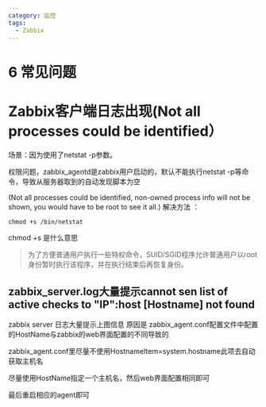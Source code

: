 ```yaml
---
category: 监控
tags:
  - Zabbix
---
```




# 6 常见问题

# Zabbix客户端日志出现(Not all processes could be identified）

场景：因为使用了netstat -p参数。

权限问题，zabbix_agentd是zabbix用户启动的，默认不能执行netstat -p等命令，导致从服务器取到的自动发现脚本为空

(Not all processes could be identified, non-owned process info
 will not be shown, you would have to be root to see it all.)
解决方法 ：

```shell
chmod +s /bin/netstat
```

chmod +s 是什么意思

> 为了方便普通用户执行一些特权命令，SUID/SGID程序允许普通用户以root身份暂时执行该程序，并在执行结束后再恢复身份。

## zabbix_server.log大量提示cannot sen list of active checks to "IP":host [Hostname] not found

zabbix server 日志大量提示上图信息 原因是 zabbix_agent.conf配置文件中配置的HostName与zabbix的web界面配置的不同导致的

zabbix_agent.conf里尽量不使用HostnameItem=system.hostname此项去自动获取主机名

尽量使用HostName指定一个主机名，然后web界面配置相同即可

最后重启相应的agent即可